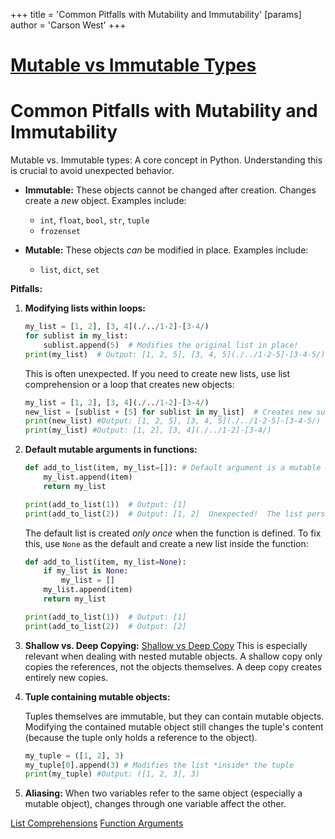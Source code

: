 +++
 title = 'Common Pitfalls with Mutability and Immutability'
[params]
	author = 'Carson West'
+++
# [Mutable vs Immutable Types](./../mutable-vs-immutable-types/)
# Common Pitfalls with Mutability and Immutability

Mutable vs. Immutable types:  A core concept in Python. Understanding this is crucial to avoid unexpected behavior.

* **Immutable:**  These objects cannot be changed after creation.  Changes create a *new* object. Examples include:
    * `int`, `float`, `bool`, `str`, `tuple`
    * `frozenset`

* **Mutable:** These objects *can* be modified in place. Examples include:
    * `list`, `dict`, `set`

**Pitfalls:**

1. **Modifying lists within loops:**
    ```python
    my_list = [1, 2], [3, 4](./../1-2]-[3-4/)
    for sublist in my_list:
        sublist.append(5)  # Modifies the original list in place!
    print(my_list)  # Output: [1, 2, 5], [3, 4, 5](./../1-2-5]-[3-4-5/)
    ```

    This is often unexpected.  If you need to create new lists, use list comprehension or a loop that creates new objects:
    ```python
    my_list = [1, 2], [3, 4](./../1-2]-[3-4/)
    new_list = [sublist + [5] for sublist in my_list]  # Creates new sublists
    print(new_list) #Output: [1, 2, 5], [3, 4, 5](./../1-2-5]-[3-4-5/)
    print(my_list) #Output: [1, 2], [3, 4](./../1-2]-[3-4/)
    ```

2. **Default mutable arguments in functions:**

    ```python
    def add_to_list(item, my_list=[]): # Default argument is a mutable list!
        my_list.append(item)
        return my_list

    print(add_to_list(1))  # Output: [1]
    print(add_to_list(2))  # Output: [1, 2]  Unexpected!  The list persists across calls.
    ```

    The default list is created *only once* when the function is defined.  To fix this, use `None` as the default and create a new list inside the function:

    ```python
    def add_to_list(item, my_list=None):
        if my_list is None:
            my_list = []
        my_list.append(item)
        return my_list

    print(add_to_list(1))  # Output: [1]
    print(add_to_list(2))  # Output: [2]
    ```

3. **Shallow vs. Deep Copying:** [Shallow vs Deep Copy](./../shallow-vs-deep-copy/)  This is especially relevant when dealing with nested mutable objects.  A shallow copy only copies the references, not the objects themselves. A deep copy creates entirely new copies.

4. **Tuple containing mutable objects:**

    Tuples themselves are immutable, but they can contain mutable objects.  Modifying the contained mutable object still changes the tuple's content (because the tuple only holds a reference to the object).

    ```python
    my_tuple = ([1, 2], 3)
    my_tuple[0].append(3) # Modifies the list *inside* the tuple
    print(my_tuple) #Output: ([1, 2, 3], 3)
    ```


5. **Aliasing:** When two variables refer to the same object (especially a mutable object), changes through one variable affect the other.


[List Comprehensions](./../list-comprehensions/)
[Function Arguments](./../function-arguments/)
